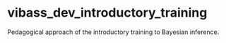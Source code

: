 # vibass_dev_introductory_training
Pedagogical approach of the introductory training to Bayesian inference.
